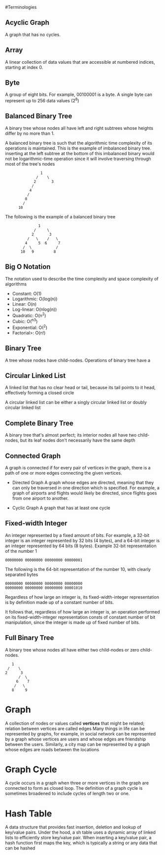 #Terminologies

## Acyclic Graph
A graph that has no cycles.

## Array
A linear collection of data values that are accessible at numbered indices, 
starting at index 0.

## Byte
A group of eight bits. For example, 00100001 is a byte. A single byte can represent up
to 256 data values (2<sup>8</sup>)

## Balanced Binary Tree
A binary tree whose nodes all have left and right subtrees whose heights differ
by no more than 1.

A balanced binary tree is such that the algorithmic time complexity of its 
operations is maintained.
This is the example of imbalanced binary tree.
inserting at the left subtree at the bottom of this imbalanced binary would not be logarithmic-time
operation since it will involve traversing through most of the tree's nodes

```
                1
              /    \
             2       3
            /
           4
          /
         8
        /
      10
```
The following is the example of a balanced binary tree
```
               1
             /     \
            2       3
          /   \    /   \
         4     5  6     7
        /  \           /
       10   9         8
```

## Big O Notation
The notation used to describe the time complexity and space complexity of algorithms

 - Constant: O(1)
 - Logarithmic: O(log(n))
 - Linear: O(n)
 - Log-linear: O(nlog(n))
 - Quadratic: O(n<sup>2</sup>)
 - Cubic: O(<sup>n3</sup>)
 - Exponential: O(<sup>2</sup>)
 - Factorial>: O(n!)

## Binary Tree
A tree whose nodes have child-nodes.
Operations of binary tree have a

## Circular Linked List
A linked list that has no clear head or tail, because its tail points 
to it head, effectively forming a closed circle

A circular linked list can be either a singly circular linked list or doubly
circular linked list

## Complete Binary Tree
A binary tree that's almost perfect; its interior nodes all have two child-nodes,
but its leaf nodes don't necessarily have the same depth

## Connected Graph
A graph is connected if for every pair of vertices in the graph, there is a path
of one or more edges connecting the given vertices.

 - Directed Graph
   A graph whose edges are directed, meaning that they can only be traversed in one direction
   which is specified.
   For example, a graph of airports and flights would likely be directed,
   since flights goes from one airport to another.

 - Cyclic Graph
   A graph that has at least one cycle

## Fixed-width Integer
An integer represented by a fixed amount of bits. For example, a 32-bit integer
is an integer represented by 32 bits (4 bytes), and a 64-bit integer is an integer
represented by 64 bits (8 bytes).
Example 32-bit representation of the number 1
```
00000000 00000000 00000000 00000001

```
The following is the 64-bit representation of the number 10, with clearly separated
bytes
```
00000000 00000000 00000000 00000000
00000000 00000000 00000000 00001010
```
Regardless of how large an integer is, its fixed-width-integer representation
is by definition made up of a constant number of bits.

It follows that, regardless of how large an integer is, an operation performed on
its fixed-width-integer representation consts of constant number of bit manipulation,
since the integer is made up of fixed number of bits.

## Full Binary Tree
A binary tree whose nodes all have either two child-nodes or zero child-nodes.
```
   1 
 /    \
2      3
      /  \
     6    7 
    /   \
   8     9
```

# Graph
A collection of nodes or values called **vertices** that might be related; relation between vertices are called edges
Many things in life can be represented by graphs, for example, in social network can be represented by a graph
whose vertices are users and whose edges are friendship between the users. Similarly,
a city map can be represented by a graph whose edges are roads between the locations

# Graph Cycle
A cycle occurs in a graph when three or more vertices in the graph are connected to form as closed loop.
The definition of a graph cycle is sometimes broadened to include cycles of length two or one.

# Hash Table
A data structure that provides fast insertion, deletion and lookup of key/value pairs.
 Under the hood, a sh table uses a dynamic array of linked lists to efficiently store key/value pair. When inserting a key/value pair, 
a hash function first maps the key, which is typically a string or any data that can be hashed